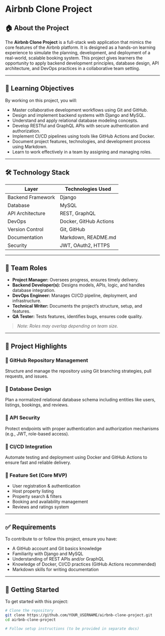 # Airbnb Clone Project

## 🏠 About the Project
The **Airbnb Clone Project** is a full-stack web application that mimics the core features of the Airbnb platform. It is designed as a hands-on learning experience to simulate the planning, development, and deployment of a real-world, scalable booking system. This project gives learners the opportunity to apply backend development principles, database design, API architecture, and DevOps practices in a collaborative team setting.

---

## 🎯 Learning Objectives
By working on this project, you will:

- Master collaborative development workflows using Git and GitHub.
- Design and implement backend systems with Django and MySQL.
- Understand and apply relational database modeling concepts.
- Develop RESTful and GraphQL APIs with secure authentication and authorization.
- Implement CI/CD pipelines using tools like GitHub Actions and Docker.
- Document project features, technologies, and development process using Markdown.
- Learn to work effectively in a team by assigning and managing roles.

---

## 🛠️ Technology Stack

| Layer              | Technologies Used                  |
|-------------------|------------------------------------|
| Backend Framework | Django                             |
| Database          | MySQL                              |
| API Architecture  | REST, GraphQL                      |
| DevOps            | Docker, GitHub Actions             |
| Version Control   | Git, GitHub                        |
| Documentation     | Markdown, README.md                |
| Security          | JWT, OAuth2, HTTPS                 |

---

## 👥 Team Roles
- **Project Manager:** Oversees progress, ensures timely delivery.
- **Backend Developer(s):** Designs models, APIs, logic, and handles database integration.
- **DevOps Engineer:** Manages CI/CD pipeline, deployment, and infrastructure.
- **Technical Writer:** Documents the project’s structure, setup, and features.
- **QA Tester:** Tests features, identifies bugs, ensures code quality.

> *Note: Roles may overlap depending on team size.*

---

## 🧩 Project Highlights

### 🔄 GitHub Repository Management
Structure and manage the repository using Git branching strategies, pull requests, and issues.

### 🧱 Database Design
Plan a normalized relational database schema including entities like users, listings, bookings, and reviews.

### 🔐 API Security
Protect endpoints with proper authentication and authorization mechanisms (e.g., JWT, role-based access).

### 🚀 CI/CD Integration
Automate testing and deployment using Docker and GitHub Actions to ensure fast and reliable delivery.

### 🎯 Feature Set (Core MVP)
- User registration & authentication
- Host property listing
- Property search & filters
- Booking and availability management
- Reviews and ratings system

---

## ✅ Requirements
To contribute to or follow this project, ensure you have:
- A GitHub account and Git basics knowledge
- Familiarity with Django and MySQL
- Understanding of REST APIs and/or GraphQL
- Knowledge of Docker, CI/CD practices (GitHub Actions recommended)
- Markdown skills for writing documentation

---

## 🚀 Getting Started
To get started with this project:

```bash
# Clone the repository
git clone https://github.com/YOUR_USERNAME/airbnb-clone-project.git
cd airbnb-clone-project

# Follow setup instructions (to be provided in separate docs)
